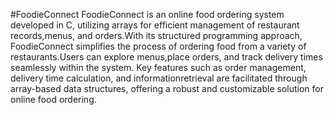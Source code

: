 #FoodieConnect
FoodieConnect is an online food ordering system developed in C, utilizing arrays for efficient management of restaurant records,menus, and orders.With its structured programming approach, FoodieConnect simplifies the process of ordering food from a variety of restaurants.Users can explore menus,place orders, and track delivery times seamlessly within the system. Key features such as order management, delivery time calculation, and informationretrieval are facilitated through array-based data structures, offering a robust and customizable solution for online food ordering.
